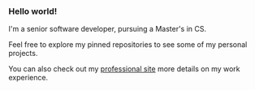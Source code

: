 ### Hello world!

I'm a senior software developer, pursuing a Master's in CS.

Feel free to explore my pinned repositories to see some of my personal projects. 

You can also check out my [professional site](https://TamaraAlhajj.github.io) more details on my work experience.
